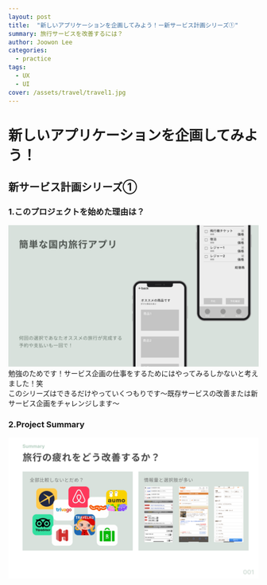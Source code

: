 ```yaml
---
layout: post
title:  "新しいアプリケーションを企画してみよう！ー新サービス計画シリーズ①"
summary: 旅行サービスを改善するには？
author: Joowon Lee
categories:
  - practice
tags:
  - UX
  - UI
cover: /assets/travel/travel1.jpg
---
```

# 新しいアプリケーションを企画してみよう！

## 新サービス計画シリーズ①

### 1.このプロジェクトを始めた理由は？
![travel1](/assets/travel/travel1.jpg) 
勉強のためです！サービス企画の仕事をするためにはやってみるしかないと考えました！笑   
このシリーズはできるだけやっていくつもりです〜既存サービスの改善または新サービス企画をチャレンジします〜

### 2.Project Summary
![travel2](/assets/travel/travel2.jpg) 
